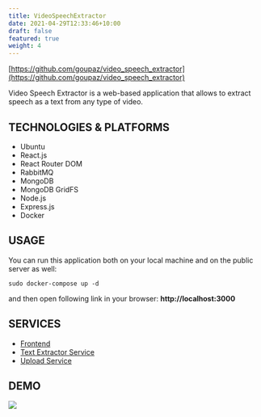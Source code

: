 ```yaml
---
title: VideoSpeechExtractor
date: 2021-04-29T12:33:46+10:00
draft: false
featured: true
weight: 4
---
```


[https://github.com/goupaz/video_speech_extractor](https://github.com/goupaz/video_speech_extractor)

Video Speech Extractor is a web-based application that allows to extract speech as a text from any type of video.

## TECHNOLOGIES & PLATFORMS

- Ubuntu
- React.js
- React Router DOM
- RabbitMQ
- MongoDB
- MongoDB GridFS
- Node.js
- Express.js
- Docker

## USAGE
You can run this application both on your local machine and on the public server as well:

```
sudo docker-compose up -d
```
and then open following link in your browser: **http://localhost:3000**

## SERVICES
- [Frontend](./front-end/)
- [Text Extractor Service](./text_extractor_service/)
- [Upload Service](./upload_service/)

## DEMO

[![](https://img.youtube.com/vi/OTURI-zoPOw/hqdefault.jpg)](https://www.youtube.com/watch?v=OTURI-zoPOw)
